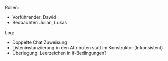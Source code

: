 Rollen: 
- Vorführender: Dawid
- Beobachter: Julian, Lukas

Log:
- Doppelte Chat Zuweisung 
- Listeninstanziierung in den Attributen statt im Konstruktor (Inkonsistent)
- Überlegung: Leerzeichen in if-Bedingungen?
